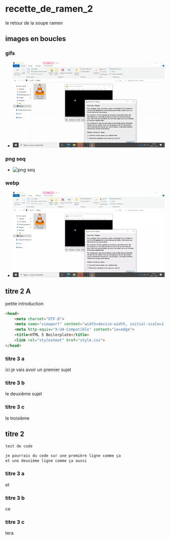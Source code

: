 # recette_de_ramen_2
le retour de la soupe ramen 

## images en boucles
### gifs
* ![logiciel vlc1](medias/vlc_1.gif)
### png seq
* ![png seq ](medias/vlc_png.png)
### webp
* ![web p](medias/vlc_web_p.webp)

## titre 2 A

petite introduction

```html
<head>
    <meta charset="UTF-8">
    <meta name="viewport" content="width=device-width, initial-scale=1.0">
    <meta http-equiv="X-UA-Compatible" content="ie=edge">
    <title>HTML 5 Boilerplate</title>
    <link rel="stylesheet" href="style.css">
</head>
```

### titre 3 a

ici je vais avoir un premier sujet

### titre 3 b 

le deuxième sujet

### titre 3 c
le troisième 

## titre 2

```
test de code 
```

```
je pourrais du code sur une première ligne comme ça
et une deuxième ligne comme ça aussi 
```
### titre 3 a
et 
### titre 3 b 
ce 
### titre 3 c
tera 
